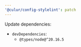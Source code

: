 ```yaml
---
'@culur/config-stylelint': patch
---
```


Update dependencies:

- `devDependencies`:
  - `@types/node@^20.16.5`
